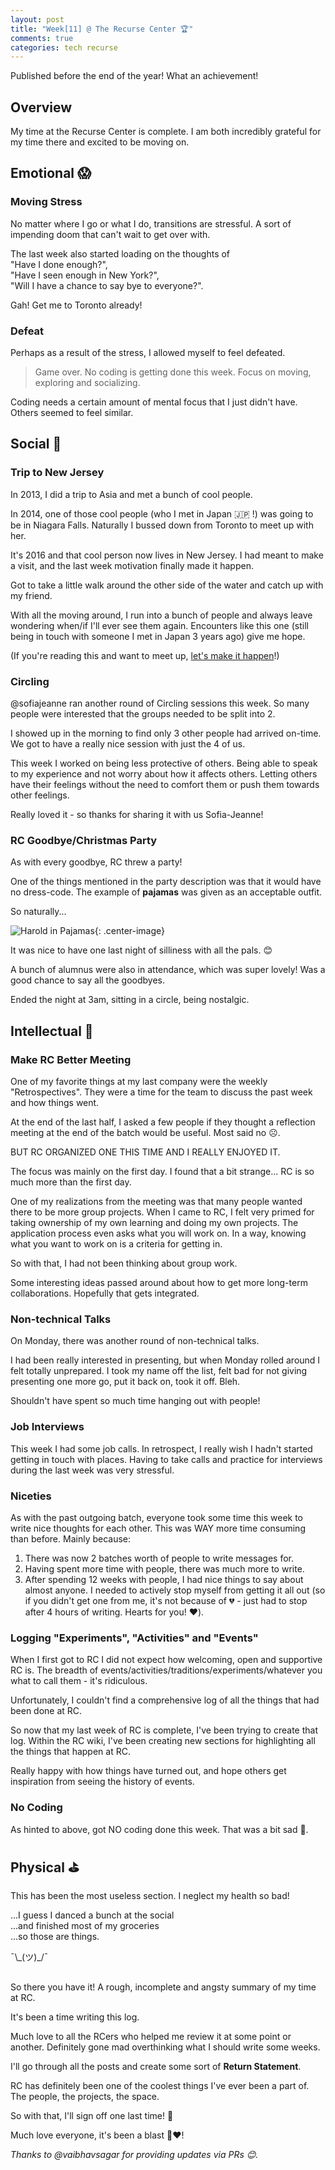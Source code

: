 ```yaml
---
layout: post
title: "Week[11] @ The Recurse Center 🏆"
comments: true
categories: tech recurse
---
```


Published before the end of the year! What an achievement!

## Overview

My time at the Recurse Center is complete. I am both incredibly grateful for my time there and excited to be moving on.

## Emotional 😱

### **Moving Stress**

No matter where I go or what I do, transitions are stressful. A sort of impending doom that can't wait to get over with.

The last week also started loading on the thoughts of  
"Have I done enough?",  
"Have I seen enough in New York?",  
"Will I have a chance to say bye to everyone?".

Gah! Get me to Toronto already!

### **Defeat**

Perhaps as a result of the stress, I allowed myself to feel defeated.

> Game over. No coding is getting done this week. Focus on moving, exploring and socializing.

Coding needs a certain amount of mental focus that I just didn't have. Others seemed to feel similar.

## Social 🎉

### **Trip to New Jersey**

In 2013, I did a trip to Asia and met a bunch of cool people.

In 2014, one of those cool people (who I met in Japan 🇯🇵 !) was going to be in Niagara Falls. Naturally I bussed down from Toronto to meet up with her.

It's 2016 and that cool person now lives in New Jersey. I had meant to make a visit, and the last week motivation finally made it happen.

Got to take a little walk around the other side of the water and catch up with my friend.

With all the moving around, I run into a bunch of people and always leave wondering when/if I'll ever see them again. Encounters like this one (still being in touch with someone I met in Japan 3 years ago) give me hope.

(If you're reading this and want to meet up, [let's make it happen](/contact)!)

### **Circling**

@sofiajeanne ran another round of Circling sessions this week. So many people were interested that the groups needed to be split into 2.

I showed up in the morning to find only 3 other people had arrived on-time. We got to have a really nice session with just the 4 of us.

This week I worked on being less protective of others. Being able to speak to my experience and not worry about how it affects others. Letting others have their feelings without the need to comfort them or push them towards other feelings.

Really loved it - so thanks for sharing it with us Sofia-Jeanne!

### **RC Goodbye/Christmas Party**

As with every goodbye, RC threw a party!

One of the things mentioned in the party description was that it would have no dress-code. The example of **pajamas** was given as an acceptable outfit.

So naturally...

![Harold in Pajamas](/assets/posts/pajama-party.jpg){: .center-image}

It was nice to have one last night of silliness with all the pals. 😊

A bunch of alumnus were also in attendance, which was super lovely! Was a good chance to say all the goodbyes.

Ended the night at 3am, sitting in a circle, being nostalgic.

## Intellectual 📡

### **Make RC Better Meeting**

One of my favorite things at my last company were the weekly "Retrospectives". They were a time for the team to discuss the past week and how things went.

At the end of the last half, I asked a few people if they thought a reflection meeting at the end of the batch would be useful. Most said no ☹️.

BUT RC ORGANIZED ONE THIS TIME AND I REALLY ENJOYED IT.

The focus was mainly on the first day. I found that a bit strange... RC is so much more than the first day.

One of my realizations from the meeting was that many people wanted there to be more group projects. When I came to RC, I felt very primed for taking ownership of my own learning and doing my own projects. The application process even asks what you will work on. In a way, knowing what you want to work on is a criteria for getting in.

So with that, I had not been thinking about group work.

Some interesting ideas passed around about how to get more long-term collaborations. Hopefully that gets integrated.

### **Non-technical Talks**

On Monday, there was another round of non-technical talks.

I had been really interested in presenting, but when Monday rolled around I felt totally unprepared. I took my name off the list, felt bad for not giving presenting one more go, put it back on, took it off. Bleh.

Shouldn't have spent so much time hanging out with people!

### **Job Interviews**

This week I had some job calls. In retrospect, I really wish I hadn't started getting in touch with places. Having to take calls and practice for interviews during the last week was very stressful.

### **Niceties**

As with the past outgoing batch, everyone took some time this week to write nice thoughts for each other. This was WAY more time consuming than before. Mainly because:

1. There was now 2 batches worth of people to write messages for.
2. Having spent more time with people, there was much more to write.
3. After spending 12 weeks with people, I had nice things to say about almost anyone. I needed to actively stop myself from getting it all out (so if you didn't get one from me, it's not because of 💔 - just had to stop after 4 hours of writing. Hearts for you! ❤️).

### **Logging "Experiments", "Activities" and "Events"**

When I first got to RC I did not expect how welcoming, open and supportive RC is. The breadth of events/activities/traditions/experiments/whatever you what to call them - it's ridiculous.

Unfortunately, I couldn't find a comprehensive log of all the things that had been done at RC.

So now that my last week of RC is complete, I've been trying to create that log. Within the RC wiki, I've been creating new sections for highlighting all the things that happen at RC.

Really happy with how things have turned out, and hope others get inspiration from seeing the history of events.

### **No Coding**

As hinted to above, got NO coding done this week. That was a bit sad 🙁.

## Physical ⛳️

This has been the most useless section. I neglect my health so bad!

...I guess I danced a bunch at the social  
...and finished most of my groceries  
...so those are things.

¯\\\_(ツ)\_/¯

## </End>

So there you have it! A rough, incomplete and angsty summary of my time at RC.

It's been a time writing this log.

Much love to all the RCers who helped me review it at some point or another. Definitely gone mad overthinking what I should write some weeks.

I'll go through all the posts and create some sort of **Return Statement**.

RC has definitely been one of the coolest things I've ever been a part of. The people, the projects, the space.

So with that, I'll sign off one last time! 👋

Much love everyone, it's been a blast 🚀❤️!

*Thanks to @vaibhavsagar for providing updates via PRs 😊.*
